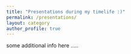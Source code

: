 ```yaml
---
title: "Presentations during my timelife :)"
permalink: /presentations/
layout: category
author_profile: true
---
```

some additional info here .....
